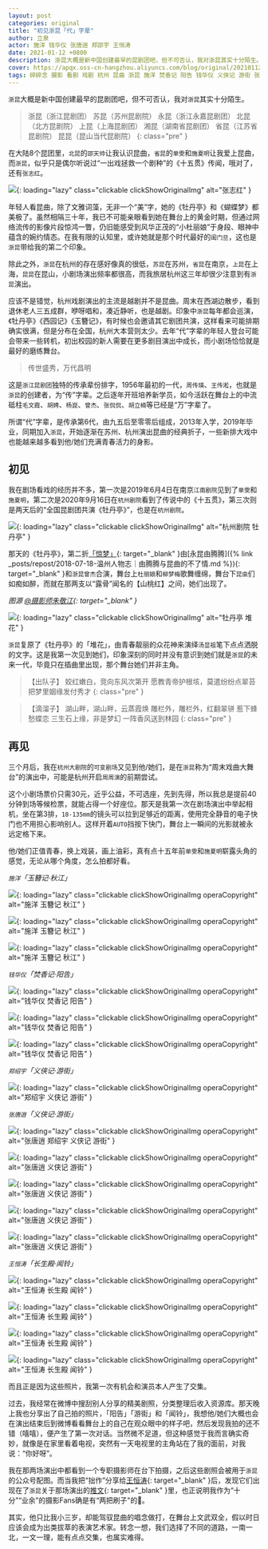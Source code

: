 ```yaml
---
layout: post
categories: original
title: "初见浙昆「代」字辈"
author: 立泉
actor: 施洋 钱华仪 张唐逍 郑邵宇 王恒涛
date: 2021-01-12 +0800
description: 浙昆大概是新中国创建最早的昆剧团吧，但不可否认，我对浙昆其实十分陌生。在大陆8个昆团里，北昆的邵天帅让我认识昆曲，省昆的单雯和施夏明让我爱上昆曲，而浙昆，似乎只是偶尔听说过“一出戏拯救一个剧种”的《十五贯》传闻，哦对了，还有张志红。
cover: https://apqx.oss-cn-hangzhou.aliyuncs.com/blog/original/20210112/zhekun_duihua.jpg
tags: 碎碎念 摄影 看剧 戏剧 杭州 昆曲 浙昆 施洋 焚香记 阳告 钱华仪 义侠记 游街 张唐逍 郑邵宇 长生殿 闻铃 王恒涛 杭州大剧院·可变剧场
---
```


`浙昆`大概是新中国创建最早的昆剧团吧，但不可否认，我对`浙昆`其实十分陌生。

> 浙昆（浙江昆剧团）
苏昆（苏州昆剧院）
永昆（浙江永嘉昆剧团）
北昆（北方昆剧院）
上昆（上海昆剧团）
湘昆（湖南省昆剧团）
省昆（江苏省昆剧院）
昆昆（昆山当代昆剧院）
{: class="pre" }

在大陆8个昆团里，`北昆`的`邵天帅`让我认识昆曲，`省昆`的`单雯`和`施夏明`让我爱上昆曲，而`浙昆`，似乎只是偶尔听说过“一出戏拯救一个剧种”的《十五贯》传闻，哦对了，还有`张志红`。

![](https://apqx.oss-cn-hangzhou.aliyuncs.com/blog/original/20210112/zhangzhihong.jpg){: loading="lazy" class="clickable clickShowOriginalImg" alt="张志红" }

年轻人看昆曲，除了文雅词藻，无非一个“美”字，她的《牡丹亭》和《蝴蝶梦》都美极了。虽然相隔三十年，我已不可能亲眼看到她在舞台上的黄金时期，但通过网络流传的影像片段惊鸿一瞥，仍旧能感受到风华正茂的“小杜丽娘”于身段、眼神中蕴含的婉约情态。在我有限的认知里，或许她就是那个时代最好的`闺门旦`，这也是`浙昆`带给我的第二个印象。

除此之外，`浙昆`在杭州的存在感好像真的很低，`苏昆`在苏州，`省昆`在南京，`上昆`在上海，`昆昆`在昆山，小剧场演出频率都很高，而我旅居杭州这三年却很少注意到有`浙昆`演出。

应该不是错觉，杭州戏剧演出的主流是越剧并不是昆曲。周末在西湖边散步，看到退休老人三五成群，咿呀唱和，凑近静听，也是越剧。印象中`浙昆`每年都会巡演，《牡丹亭》《西园记》《玉簪记》，有时候也会邀请其它剧团共演，这样看来可能排期确实很满，但是分布在全国，杭州大本营则太少。去年“代”字辈的年轻人登台可能会带来一些转机，初出校园的新人需要在更多剧目演出中成长，而小剧场恰恰就是最好的磨练舞台。

> 传世盛秀，万代昌明

这是`浙江昆剧团`独特的传承辈份排字，1956年最初的一代，`周传瑛`、`王传淞`，也就是`浙昆`的创建者，为“传”字辈。之后逐年开班培养新学员，如今活跃在舞台上的中流砥柱`毛文霞`、`胡娉`、`杨崑`、`曾杰`、`张侃侃`、`胡立楠`等已经是“万”字辈了。

所谓“代”字辈，是传承第6代，由九五后至零零后组成，2013年入学，2019年毕业，同期加入`浙昆`，开始逐渐在苏州、杭州演出昆曲的经典折子，一些新排大戏中也能越来越多看到他/她们充满青春活力的身影。

## 初见

我在剧场看戏的经历并不多，第一次是2019年6月4日在南京`江南剧院`见到了`单雯`和`施夏明`，第二次是2020年9月16日在`杭州剧院`看到了传说中的《十五贯》，第三次则是两天后的“全国昆剧团共演《牡丹亭》”，也是在`杭州剧院`。

![](https://apqx.oss-cn-hangzhou.aliyuncs.com/blog/original/20210112/gongyanmudanting_thumb.jpg){: loading="lazy" class="clickable clickShowOriginalImg" alt="杭州剧院 牡丹亭" }

那天的《牡丹亭》，第二折[「惊梦」](https://www.bilibili.com/video/BV1bA411H7QH?repost_source=copy_web){: target="_blank" }由[永昆由腾腾]({% link _posts/repost/2018-07-18-温州人物志｜由腾腾与昆曲的不了情.md %}){: target="_blank" }和`浙昆曾杰`合演，舞台上`杜丽娘`和`柳梦梅`歌舞缠绵，舞台下`昆虫`们如痴如醉，而就在那两支以“露骨”闻名的【山桃红】之间，她们出现了。

*图源 [@摄影师朱敬江](https://weibo.com/u/1028324363){: target="_blank" }*

![](https://apqx.oss-cn-hangzhou.aliyuncs.com/blog/original/20210112/zhekun_duihua.jpg){: loading="lazy" class="clickable clickShowOriginalImg" alt="牡丹亭 堆花" }

`浙昆`复原了《牡丹亭》的「堆花」，由青春靓丽的众花神来演绎`汤显祖`笔下点点洒脱的文字。这是我第一次见到她们，印象深刻的同时并没有意识到她们就是`浙昆`的未来一代，毕竟只在插曲里出现，那个舞台她们并非主角。

> 【出队子】
姣红嫩白，竞向东风次第开
愿教青帝护根垓，莫遣纷纷点翠苔
把梦里姻缘发付秀才
{: class="pre" }

> 【滴溜子】
湖山畔，湖山畔，云蒸霞焕
雕栏外，雕栏外，红翻翠骈
惹下蜂愁蝶恋
三生石上缘，非是梦幻
一阵香风送到林园
{: class="pre" }

## 再见

三个月后，我在`杭州大剧院`的`可变剧场`又见到他/她们，是在`浙昆`称为“周末戏曲大舞台”的演出中，可能是杭州开启`周周演`的前期尝试。

这个小剧场票价只需30元，近乎公益，不可选座，先到先得，所以我总是提前40分钟到场等候检票，就能占得一个好座位。那天是我第一次在剧场演出中举起相机，坐在第3排，`18-135mm`的镜头可以拉到足够近的距离，使用完全静音的电子快门也不用担心影响别人。这样开着`AUTO`挡按下快门，舞台上一瞬间的光影就被永远定格下来。

他/她们正值青春，换上戏装，画上油彩，真有点十五年前`单雯`和`施夏明`崭露头角的感觉，无论从哪个角度，怎么拍都好看。

*`施洋`「玉簪记·秋江」*

![](https://apqx.oss-cn-hangzhou.aliyuncs.com/blog/original/20210112/shiyang_01_thumb.jpg){: loading="lazy" class="clickable clickShowOriginalImg operaCopyright" alt="施洋 玉簪记 秋江" }

![](https://apqx.oss-cn-hangzhou.aliyuncs.com/blog/original/20210112/shiyang_02_thumb.jpg){: loading="lazy" class="clickable clickShowOriginalImg operaCopyright" alt="施洋 玉簪记 秋江" }

![](https://apqx.oss-cn-hangzhou.aliyuncs.com/blog/original/20210112/shiyang_03_thumb.jpg){: loading="lazy" class="clickable clickShowOriginalImg operaCopyright" alt="施洋 玉簪记 秋江" }

*`钱华仪`「焚香记·阳告」*

![](https://apqx.oss-cn-hangzhou.aliyuncs.com/blog/original/20210112/qianhuayi_01_thumb.jpg){: loading="lazy" class="clickable clickShowOriginalImg operaCopyright" alt="钱华仪 焚香记 阳告" }

![](https://apqx.oss-cn-hangzhou.aliyuncs.com/blog/original/20210112/qianhuayi_02_thumb.jpg){: loading="lazy" class="clickable clickShowOriginalImg operaCopyright" alt="钱华仪 焚香记 阳告" }

![](https://apqx.oss-cn-hangzhou.aliyuncs.com/blog/original/20210112/qianhuayi_03_thumb.jpg){: loading="lazy" class="clickable clickShowOriginalImg operaCopyright" alt="钱华仪 焚香记 阳告" }

*`郑绍宇`「义侠记·游街」*

![](https://apqx.oss-cn-hangzhou.aliyuncs.com/blog/original/20210112/zhengshaoyu_thumb.jpg){: loading="lazy" class="clickable clickShowOriginalImg operaCopyright" alt="郑绍宇 义侠记 游街" }

*`张唐逍`「义侠记·游街」*

![](https://apqx.oss-cn-hangzhou.aliyuncs.com/blog/original/20210112/zhangtangxiao_03_thumb.jpg){: loading="lazy" class="clickable clickShowOriginalImg operaCopyright" alt="张唐逍 郑绍宇 义侠记 游街" }

![](https://apqx.oss-cn-hangzhou.aliyuncs.com/blog/original/20210112/zhangtangxiao_02_thumb.jpg){: loading="lazy" class="clickable clickShowOriginalImg operaCopyright" alt="张唐逍 义侠记 游街" }

![](https://apqx.oss-cn-hangzhou.aliyuncs.com/blog/original/20210112/zhangtangxiao_01_thumb.jpg){: loading="lazy" class="clickable clickShowOriginalImg operaCopyright" alt="张唐逍 义侠记 游街" }

![](https://apqx.oss-cn-hangzhou.aliyuncs.com/blog/original/20210112/zhangtangxiao_04_thumb.jpg){: loading="lazy" class="clickable clickShowOriginalImg operaCopyright" alt="张唐逍 义侠记 游街" }

![](https://apqx.oss-cn-hangzhou.aliyuncs.com/blog/original/20210112/zhangtangxiao_05_thumb.jpg){: loading="lazy" class="clickable clickShowOriginalImg operaCopyright" alt="张唐逍 义侠记 游街" }

*`王恒涛`「长生殿·闻铃」*

![](https://apqx.oss-cn-hangzhou.aliyuncs.com/blog/original/20210112/wanghengtao_01_thumb.jpg){: loading="lazy" class="clickable clickShowOriginalImg operaCopyright" alt="王恒涛 长生殿 闻铃" }

![](https://apqx.oss-cn-hangzhou.aliyuncs.com/blog/original/20210112/wanghengtao_03_thumb.jpg){: loading="lazy" class="clickable clickShowOriginalImg operaCopyright" alt="王恒涛 长生殿 闻铃" }

![](https://apqx.oss-cn-hangzhou.aliyuncs.com/blog/original/20210112/wanghengtao_04_thumb.jpg){: loading="lazy" class="clickable clickShowOriginalImg operaCopyright" alt="王恒涛 长生殿 闻铃" }

![](https://apqx.oss-cn-hangzhou.aliyuncs.com/blog/original/20210112/wanghengtao_02_thumb.jpg){: loading="lazy" class="clickable clickShowOriginalImg operaCopyright" alt="王恒涛 长生殿 闻铃" }

而且正是因为这些照片，我第一次有机会和演员本人产生了交集。

过去，我经常在微博中搜刮别人分享的精美剧照，分类整理后收入资源库。那天晚上我也分享出了自己拍的照片，「阳告」「游街」和「闻铃」，我想他/她们大概也会在演出结束后到微博看看舞台上的自己在观众眼中的样子吧，然后发现我拍的还不错（嘻嘻），便产生了第一次对话。当然微不足道，但这种感觉于我而言确实奇妙，就像是在家里看着电视，突然有一天电视里的主角站在了我的面前，对我说：“你好呀”。

我在那两场演出中都看到一个专职摄影师在台下拍摄，之后这些剧照会被用于`浙昆`的公众号配图。而当我把“拙作”分享给[王恒涛](https://weibo.com/u/2655819387){: target="_blank" }后，发现它们出现在了`浙昆`关于那场演出的[推文](https://mp.weixin.qq.com/s/9Aq-pkTr3rGiOPppD3-FxA?fbclid=IwAR0o3xTtVblf8wCHMd-boEiUabHwHBOFXr4g_kp0mgf3CczBRRcsvAvzdu0){: target="_blank" }里，也正说明我作为“十分”“业余”的摄影Fans确是有“两把刷子"的🤭。

其实，他只比我小三岁，却能驾驭昆曲的唱念做打，在舞台上文武双全，假以时日应该会成为出类拔萃的表演艺术家。转念一想，我们选择了不同的道路，一南一北，一文一理，能有点点交集，也属实难得。
